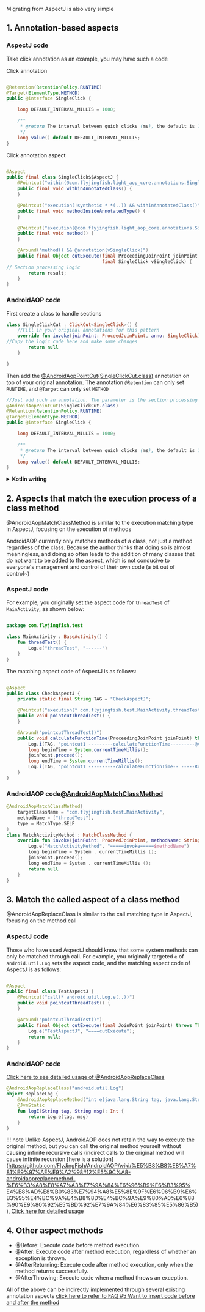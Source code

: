 Migrating from AspectJ is also very simple

## 1. Annotation-based aspects

### AspectJ code

Take click annotation as an example, you may have such a code

Click annotation

```java

@Retention(RetentionPolicy.RUNTIME)
@Target(ElementType.METHOD)
public @interface SingleClick {

    long DEFAULT_INTERVAL_MILLIS = 1000;

    /**
     * @return The interval between quick clicks (ms), the default is 1000ms
     */
    long value() default DEFAULT_INTERVAL_MILLIS;
}
```

Click annotation aspect

```java

@Aspect
public final class SingleClick$$AspectJ {
    @Pointcut("within(@com.flyjingfish.light_aop_core.annotations.SingleClick *)")
    public final void withinAnnotatedClass() {
    }

    @Pointcut("execution(!synthetic * *(..)) && withinAnnotatedClass()")
    public final void methodInsideAnnotatedType() {
    }

    @Pointcut("execution(@com.flyjingfish.light_aop_core.annotations.SingleClick * *(..)) || methodInsideAnnotatedType()")
    public final void method() {
    }

    @Around("method() && @annotation(vSingleClick)")
    public final Object cutExecute(final ProceedingJoinPoint joinPoint,
                                   final SingleClick vSingleClick) {
// Section processing logic
        return result;
    }
}

```

### AndroidAOP code

First create a class to handle sections

```kotlin
class SingleClickCut : ClickCut<SingleClick>() {
    //Fill in your original annotations for this pattern
    override fun invoke(joinPoint: ProceedJoinPoint, anno: SingleClick): Any? {
//Copy the logic code here and make some changes
        return null
    }

}
```

Then add the [@AndroidAopPointCut(SingleClickCut.class)](https://github.com/FlyJingFish/AndroidAOP/wiki/@AndroidAopPointCut) annotation on top of your original annotation. The annotation ```@Retention``` can only set ```RUNTIME```, and ```@Target``` can only set ```METHOD```

```java
//Just add such an annotation. The parameter is the section processing class SingleClickCut.class created above
@AndroidAopPointCut(SingleClickCut.class)
@Retention(RetentionPolicy.RUNTIME)
@Target(ElementType.METHOD)
public @interface SingleClick {

    long DEFAULT_INTERVAL_MILLIS = 1000;

    /**
     * @return The interval between quick clicks (ms), the default is 1000ms
     */
    long value() default DEFAULT_INTERVAL_MILLIS;
}
```
<details>
<summary><strong>Kotlin writing</strong></summary>

```kotlin
@AndroidAopPointCut(SingleClickCut::class)
@Retention(AnnotationRetention.RUNTIME)
@Target(
    AnnotationTarget.FUNCTION, AnnotationTarget.PROPERTY_GETTER, AnnotationTarget.PROPERTY_SETTER
)
annotation class SingleClick(
    /**
     * The interval between quick clicks (ms), the default is 1000ms
     */
    val value: Long = DEFAULT_INTERVAL_MILLIS
) {
    companion object {
        const val DEFAULT_INTERVAL_MILLIS: Long = 1000
    }
}
```
</details>

## 2. Aspects that match the execution process of a class method

@AndroidAopMatchClassMethod is similar to the execution matching type in AspectJ, focusing on the execution of methods

AndroidAOP currently only matches methods of a class, not just a method regardless of the class. Because the author thinks that doing so is almost meaningless, and doing so often leads to the addition of many classes that do not want to be added to the aspect, which is not conducive to everyone's management and control of their own code (a bit out of control~)

### AspectJ code

For example, you originally set the aspect code for ```threadTest``` of ```MainActivity```, as shown below:

```kotlin

package com.flyjingfish.test

class MainActivity : BaseActivity() {
    fun threadTest() {
        Log.e("threadTest", "------")
    }
}

```

The matching aspect code of AspectJ is as follows:

```java

@Aspect
public class CheckAspectJ {
    private static final String TAG = "CheckAspectJ";

    @Pointcut("execution(* com.flyjingfish.test.MainActivity.threadTest())")
    public void pointcutThreadTest() {
    }

    @Around("pointcutThreadTest()")
    public void calculateFunctionTime(ProceedingJoinPoint joinPoint) throws Throwable {
        Log.i(TAG, "pointcut1 ---------calculateFunctionTime---------@Around");
        long beginTime = System.currentTimeMillis();
        joinPoint.proceed();
        long endTime = System.currentTimeMillis();
        Log.i(TAG, "pointcut1 ----------calculateFunctionTime-- -----Running time: " + (endTime - beginTime));
    }
} 
``` 
### AndroidAOP code[@AndroidAopMatchClassMethod](https://github.com/FlyJingFish/AndroidAOP/wiki/@AndroidAopMatchClassMethod) 
```kotlin 
@AndroidAopMatchClassMethod(
    targetClassName = "com.flyjingfish.test.MainActivity",
    methodName = ["threadTest"],
    type = MatchType.SELF
)
class MatchActivityMethod : MatchClassMethod {
    override fun invoke(joinPoint: ProceedJoinPoint, methodName: String): Any? {
        Log.e("MatchActivityMethod", "=====invoke=====$methodName")
        long beginTime = System . currentTimeMillis ();
        joinPoint.proceed();
        long endTime = System . currentTimeMillis ();
        return null
    }
}
```

## 3. Match the called aspect of a class method

@AndroidAopReplaceClass is similar to the call matching type in AspectJ, focusing on the method call

### AspectJ code

Those who have used AspectJ should know that some system methods can only be matched through call. For example, you originally targeted `e` of `android.util.Log` sets the aspect code, and the matching aspect code of AspectJ is as follows:

```java

@Aspect
public final class TestAspectJ {
    @Pointcut("call(* android.util.Log.e(..))")
    public void pointcutThreadTest() {
    }

    @Around("pointcutThreadTest()")
    public final Object cutExecute(final JoinPoint joinPoint) throws Throwable {
        Log.e("TestAspectJ", "====cutExecute");
        return null;
    }
}

```

### AndroidAOP code

[Click here to see detailed usage of @AndroidAopReplaceClass](https://github.com/FlyJingFish/AndroidAOP/wiki/@AndroidAopReplaceClass)

```kotlin
@AndroidAopReplaceClass("android.util.Log")
object ReplaceLog {
    @AndroidAopReplaceMethod("int e(java.lang.String tag, java.lang.String msg)")
    @JvmStatic
    fun logE(String tag, String msg): Int {
        return Log.e(tag, msg)
    }
} 
```

!!! note
    Unlike AspectJ, AndroidAOP does not retain the way to execute the original method, but you can call the original method yourself without causing infinite recursive calls (indirect calls to the original method will cause infinite recursion [here is a solution](https://github.com/FlyJingFish/AndroidAOP/wiki/%E5%B8%B8%E8%A7%81%E9%97%AE%E9%A2%98#12%E5%9C%A8-androidaopreplacemethod-%E6%B3%A8%E8%A7%A3%E7%9A%84%E6%96%B9%E6%B3%95% E4%B8%AD%E8%B0%83%E7%94%A8%E5%8E%9F%E6%96%B9%E6%B3%95%E4%BC%9A%E4%B8%8D%E4%BC%9A%E9%80%A0%E6%88%90%E9%80%92%E5%BD%92%E7%9A%84%E6%83%85%E5%86%B5)), [Click here for detailed usage](https://github.com/FlyJingFish/AndroidAOP/wiki/@AndroidAopReplaceClass)

## 4. Other aspect methods

- @Before: Execute code before method execution.
- @After: Execute code after method execution, regardless of whether an exception is thrown.
- @AfterReturning: Execute code after method execution, only when the method returns successfully.
- @AfterThrowing: Execute code when a method throws an exception.

All of the above can be indirectly implemented through several existing annotation aspects [click here to refer to FAQ #5 Want to insert code before and after the method](https://github.com/FlyJingFish/AndroidAOP/wiki/%E5%B8%B8%E8%A7%81%E9%97%AE%E9%A2%98#5%E6%83%B3%E8%A6%81%E5%9C%A8%E6%96%B9%E6%B3%95%E5%89%8D%E5%90%8E%E6%8F%92%E5%85%A5%E4%BB%A3%E7%A0%81)